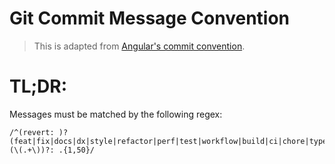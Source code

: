 # Git Commit Message Convention
> This is adapted from [Angular's commit convention](https://github.com/conventional-changelog/conventional-changelog/tree/master/packages/conventional-changelog-angular).

# TL;DR:
Messages must be matched by the following regex:

```
/^(revert: )?(feat|fix|docs|dx|style|refactor|perf|test|workflow|build|ci|chore|types|wip)(\(.+\))?: .{1,50}/
```